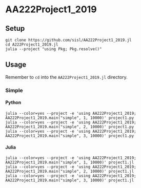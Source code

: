 # AA222Project1_2019

## Setup

```
git clone https://github.com/sisl/AA222Project1_2019.jl
cd A222Project1_2019.jl
julia --project "using Pkg; Pkg.resolve()"
```

## Usage

Remember to `cd` into the `AA222Project1_2019.jl` directory.

### Simple

#### Python

```
julia --color=yes --project -e 'using AA222Project1_2019; AA222Project1_2019.main("simple", 1, 10000)' project1.py 
julia --color=yes --project -e 'using AA222Project1_2019; AA222Project1_2019.main("simple", 2, 10000)' project1.py 
julia --color=yes --project -e 'using AA222Project1_2019; AA222Project1_2019.main("simple", 3, 10000)' project1.py 
```

#### Julia

```
julia --color=yes --project -e 'using AA222Project1_2019; AA222Project1_2019.main("simple", 1, 10000)' project1.jl 
julia --color=yes --project -e 'using AA222Project1_2019; AA222Project1_2019.main("simple", 2, 10000)' project1.jl 
julia --color=yes --project -e 'using AA222Project1_2019; AA222Project1_2019.main("simple", 3, 10000)' project1.jl 
```

